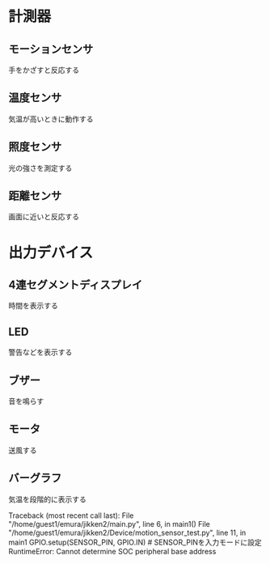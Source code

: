# 計測器
## モーションセンサ
手をかざすと反応する
## 温度センサ
気温が高いときに動作する
## 照度センサ
光の強さを測定する
## 距離センサ
画面に近いと反応する

# 出力デバイス
## 4連セグメントディスプレイ
時間を表示する
## LED
警告などを表示する
## ブザー
音を鳴らす
## モータ
送風する
## バーグラフ
気温を段階的に表示する



Traceback (most recent call last):
  File "/home/guest1/emura/jikken2/main.py", line 6, in <module>
    main1()
  File "/home/guest1/emura/jikken2/Device/motion_sensor_test.py", line 11, in main1
    GPIO.setup(SENSOR_PIN, GPIO.IN)  # SENSOR_PINを入力モードに設定
RuntimeError: Cannot determine SOC peripheral base address
